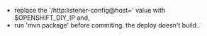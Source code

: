 

* replace the '/http:listener-config@host=' value with $OPENSHIFT_DIY_IP and,
* run 'mvn package' before commiting.  the deploy doesn't build..

